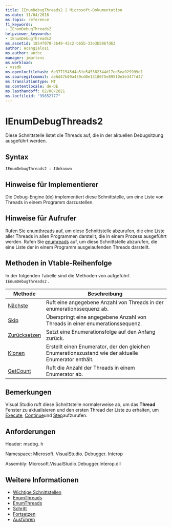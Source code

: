 ```yaml
---
title: IEnumDebugThreads2 | Microsoft-Dokumentation
ms.date: 11/04/2016
ms.topic: reference
f1_keywords:
- IEnumDebugThreads2
helpviewer_keywords:
- IEnumDebugThreads2
ms.assetid: 1854f078-3b49-42c2-b65b-33e3b506fd63
author: acangialosi
ms.author: anthc
manager: jmartens
ms.workload:
- vssdk
ms.openlocfilehash: 6e3771545d4a5fe545382344d17ed5ea929999d1
ms.sourcegitcommit: ae6d47b09a439cd0e13180f5e89510e3e347fd47
ms.translationtype: MT
ms.contentlocale: de-DE
ms.lasthandoff: 02/08/2021
ms.locfileid: "99852777"
---
```

# <a name="ienumdebugthreads2"></a>IEnumDebugThreads2
Diese Schnittstelle listet die Threads auf, die in der aktuellen Debugsitzung ausgeführt werden.

## <a name="syntax"></a>Syntax

```
IEnumDebugThreads2 : IUnknown
```

## <a name="notes-for-implementers"></a>Hinweise für Implementierer
 Die Debug-Engine (de) implementiert diese Schnittstelle, um eine Liste von Threads in einem Programm darzustellen.

## <a name="notes-for-callers"></a>Hinweise für Aufrufer
 Rufen Sie [enumthreads](../../../extensibility/debugger/reference/idebugprocess2-enumthreads.md) auf, um diese Schnittstelle abzurufen, die eine Liste aller Threads in allen Programmen darstellt, die in einem Prozess ausgeführt werden. Rufen Sie [enumreads](../../../extensibility/debugger/reference/idebugprogram2-enumthreads.md) auf, um diese Schnittstelle abzurufen, die eine Liste der in einem Programm ausgelaufenden Threads darstellt.

## <a name="methods-in-vtable-order"></a>Methoden in Vtable-Reihenfolge
 In der folgenden Tabelle sind die Methoden von aufgeführt `IEnumDebugThreads2` .

|Methode|Beschreibung|
|------------|-----------------|
|[Nächste](../../../extensibility/debugger/reference/ienumdebugthreads2-next.md)|Ruft eine angegebene Anzahl von Threads in der enumerationssequenz ab.|
|[Skip](../../../extensibility/debugger/reference/ienumdebugthreads2-skip.md)|Überspringt eine angegebene Anzahl von Threads in einer enumerationssequenz.|
|[Zurücksetzen](../../../extensibility/debugger/reference/ienumdebugthreads2-reset.md)|Setzt eine Enumerationsfolge auf den Anfang zurück.|
|[Klonen](../../../extensibility/debugger/reference/ienumdebugthreads2-clone.md)|Erstellt einen Enumerator, der den gleichen Enumerationszustand wie der aktuelle Enumerator enthält.|
|[GetCount](../../../extensibility/debugger/reference/ienumdebugthreads2-getcount.md)|Ruft die Anzahl der Threads in einem Enumerator ab.|

## <a name="remarks"></a>Bemerkungen
 Visual Studio ruft diese Schnittstelle normalerweise ab, um das **Thread** Fenster zu aktualisieren und den ersten Thread der Liste zu erhalten, um [Execute](../../../extensibility/debugger/reference/idebugprocess3-execute.md), [Continue](../../../extensibility/debugger/reference/idebugprocess3-continue.md)und [Step](../../../extensibility/debugger/reference/idebugprocess3-step.md)aufzurufen.

## <a name="requirements"></a>Anforderungen
 Header: msdbg. h

 Namespace: Microsoft. VisualStudio. Debugger. Interop

 Assembly: Microsoft.VisualStudio.Debugger.Interop.dll

## <a name="see-also"></a>Weitere Informationen
- [Wichtige Schnittstellen](../../../extensibility/debugger/reference/core-interfaces.md)
- [EnumThreads](../../../extensibility/debugger/reference/idebugprocess2-enumthreads.md)
- [EnumThreads](../../../extensibility/debugger/reference/idebugprogram2-enumthreads.md)
- [Schritt](../../../extensibility/debugger/reference/idebugprocess3-step.md)
- [Fortsetzen](../../../extensibility/debugger/reference/idebugprocess3-continue.md)
- [Ausführen](../../../extensibility/debugger/reference/idebugprocess3-execute.md)
